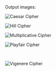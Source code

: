 Output images:

![Caesar Cipher](https://github.com/RuhiA03/Encryption_Techniques_Simulation_mmsr/assets/131166322/6bb66598-68e3-4059-ba3d-376ce19b0445)
<br>

![Hill Cipher](https://github.com/RuhiA03/Encryption_Techniques_Simulation_mmsr/assets/131166322/042f6c62-19c7-49c8-8e19-d80251642723)
<br>

![Multiplicative Cipher](https://github.com/RuhiA03/Encryption_Techniques_Simulation_mmsr/assets/131166322/6e0e0376-b977-4c68-8ee4-6cd61e82300d)
<br>

![Playfair Cipher](https://github.com/RuhiA03/Encryption_Techniques_Simulation_mmsr/assets/131166322/039d8d0c-9ac9-459a-b89e-ce511b1bac33)

<br>

![Vigenere Cipher](https://github.com/RuhiA03/Encryption_Techniques_Simulation_mmsr/assets/131166322/c051ffb7-0599-41f1-b92b-a7a5a07b9ef0)

